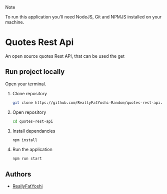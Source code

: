 > [!NOTE]
> To run this application you'll need NodeJS, Git and NPMJS installed on your machine.

# Quotes Rest Api
An open source quotes Rest API, that can be used the get

## Run project locally
Open your terminal.

1. Clone repository
    ```sh
    git clone https://github.com/ReallyFatYoshi-Random/quotes-rest-api.git
    ```

2. Open repository
    ```sh
    cd quotes-rest-api
    ```

3. Install dependancies
    ```sh
    npm install
    ```

4. Run the application
    ```sh
    npm run start
    ```

## Authors

* [ReallyFatYoshi](https://github.com/ReallyFatYoshi)